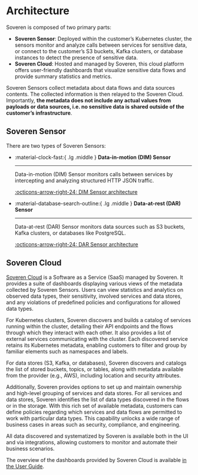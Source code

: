 # Architecture

Soveren is composed of two primary parts:

* **Soveren Sensor**: Deployed within the customer’s Kubernetes cluster, the sensors monitor and analyze calls between services for sensitive data, or connect to the customer’s S3 buckets, Kafka clusters, or database instances to detect the presence of sensitive data.
* **Soveren Cloud**: Hosted and managed by Soveren, this cloud platform offers user-friendly dashboards that visualize sensitive data flows and provide summary statistics and metrics.

Soveren Sensors collect metadata about data flows and data sources contents. The collected information is then relayed to the Soveren Cloud. Importantly, **the metadata does not include any actual values from payloads or data sources, i.e. no sensitive data is shared outside of the customer’s infrastructure**.

## Soveren Sensor

There are two types of Soveren Sensors:

<div class="grid cards" markdown>

-   :material-clock-fast:{ .lg .middle } __Data-in-motion (DIM) Sensor__

    ---

    Data-in-motion (DIM) Sensor monitors calls between services by intercepting and analyzing structured HTTP JSON traffic.

    [:octicons-arrow-right-24: DIM Sensor architecture](../dim/)

-   :material-database-search-outline:{ .lg .middle } __Data-at-rest (DAR) Sensor__

    ---

    Data-at-rest (DAR) Sensor monitors data sources such as S3 buckets, Kafka clusters, or databases like PostgreSQL.

    [:octicons-arrow-right-24: DAR Sensor architecture](../dar/)

</div>

## Soveren Cloud

[Soveren Cloud](https://app.soveren.io/) is a Software as a Service (SaaS) managed by Soveren. It provides a suite of dashboards displaying various views of the metadata collected by Soveren Sensors. Users can view statistics and analytics on observed data types, their sensitivity, involved services and data stores, and any violations of predefined policies and configurations for allowed data types.

For Kubernetes clusters, Soveren discovers and builds a catalog of services running within the cluster, detailing their API endpoints and the flows through which they interact with each other. It also provides a list of external services communicating with the cluster. Each discovered service retains its Kubernetes metadata, enabling customers to filter and group by familiar elements such as namespaces and labels.

For data stores (S3, Kafka, or databases), Soveren discovers and catalogs the list of stored buckets, topics, or tables, along with metadata available from the provider (e.g., AWS), including location and security attributes.

Additionally, Soveren provides options to set up and maintain ownership and high-level grouping of services and data stores. For all services and data stores, Soveren identifies the list of data types discovered in the flows or in the storage. With this rich set of available metadata, customers can define policies regarding which services and data flows are permitted to work with particular data types. This capability unlocks a wide range of business cases in areas such as security, compliance, and engineering.

All data discovered and systematized by Soveren is available both in the UI and via integrations, allowing customers to monitor and automate their business scenarios.

The overview of the dashboards provided by Soveren Cloud is available [in the User Guide](../../user-guide/).
